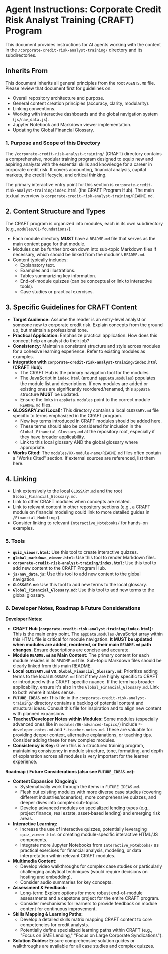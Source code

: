 # Agent Instructions: Corporate Credit Risk Analyst Training (CRAFT) Program

This document provides instructions for AI agents working with the content in the `/corporate-credit-risk-analyst-training/` directory and its subdirectories.

## Inherits From

This document inherits all general principles from the root `AGENTS.MD` file. Please review that document first for guidelines on:

*   Overall repository architecture and purpose.
*   General content creation principles (accuracy, clarity, modularity).
*   Linking conventions.
*   Working with interactive dashboards and the global navigation system (`js/nav_data.js`).
*   Jupyter Notebook and Markdown viewer implementation.
*   Updating the Global Financial Glossary.

### 1. Purpose and Scope of this Directory
The `/corporate-credit-risk-analyst-training/` (CRAFT) directory contains a comprehensive, modular training program designed to equip new and aspiring analysts with the essential skills and knowledge for a career in corporate credit risk. It covers accounting, financial analysis, capital markets, the credit lifecycle, and critical thinking.

The primary interactive entry point for this section is `corporate-credit-risk-analyst-training/index.html` (the CRAFT Program Hub). The main textual overview is `corporate-credit-risk-analyst-training/README.md`.

## 2. Content Structure and Types
The CRAFT program is organized into modules, each in its own subdirectory (e.g., `modules/01-foundations/`).
*   Each module directory **MUST** have a `README.md` file that serves as the main content page for that module.
*   Modules can be further broken down into sub-topic Markdown files if necessary, which should be linked from the module's `README.md`.
*   Content typically includes:
    *   Explanatory text.
    *   Examples and illustrations.
    *   Tables summarizing key information.
    *   End-of-module quizzes (can be conceptual or link to interactive tools).
    *   Case studies or practical exercises.

## 3. Specific Guidelines for CRAFT Content
*   **Target Audience:** Assume the reader is an entry-level analyst or someone new to corporate credit risk. Explain concepts from the ground up, but maintain a professional tone.
*   **Practical Application:** Emphasize practical application. How does this concept help an analyst do their job?
*   **Consistency:** Maintain a consistent structure and style across modules for a cohesive learning experience. Refer to existing modules as examples.
*   **Integration with `corporate-credit-risk-analyst-training/index.html` (CRAFT Hub):**
    *   The CRAFT Hub is the primary navigation tool for the modules.
    *   The JavaScript in `index.html` (around `appData.modules`) populates the module list and descriptions. If new modules are added or existing ones are significantly reordered/renamed, this `appData` structure **MUST** be updated.
    *   Ensure the links in `appData.modules` point to the correct module `README.md` files.
*   **GLOSSARY.md (Local):** This directory contains a local `GLOSSARY.md` file specific to terms emphasized in the CRAFT program.
    *   New key terms introduced in CRAFT modules should be added here.
    *   These terms should also be considered for inclusion in the `Global_Financial_Glossary.md` at the repository root, especially if they have broader applicability.
    *   Link to this local glossary AND the global glossary where appropriate.
*   **Works Cited:** The `modules/XX-module-name/README.md` files often contain a "Works Cited" section. If external sources are referenced, list them here.

## 4. Linking
*   Link extensively to the local `GLOSSARY.md` and the root `Global_Financial_Glossary.md`.
*   Link to other CRAFT modules when concepts are related.
*   Link to relevant content in other repository sections (e.g., a CRAFT module on financial modeling could link to more detailed guides in `/Financial_Modeling/`).
*   Consider linking to relevant `Interactive_Notebooks/` for hands-on examples.

### 5. Tools

*   **`quiz_viewer.html`:** Use this tool to create interactive quizzes.
*   **`global_markdown_viewer.html`:** Use this tool to render Markdown files.
*   **`corporate-credit-risk-analyst-training/index.html`:** Use this tool to add new content to the CRAFT Program Hub.
*   **`js/nav_data.js`:** Use this tool to add new content to the global navigation.
*   **`GLOSSARY.md`:** Use this tool to add new terms to the local glossary.
*   **`Global_Financial_Glossary.md`:** Use this tool to add new terms to the global glossary.

### 6. Developer Notes, Roadmap & Future Considerations

**Developer Notes:**
*   **CRAFT Hub (`corporate-credit-risk-analyst-training/index.html`):** This is the main entry point. The `appData.modules` JavaScript array within this HTML file is critical for module navigation. **It MUST be updated when modules are added, reordered, or their main `README.md` path changes.** Ensure descriptions are concise and accurate.
*   **Module `README.md` as Main Content:** The primary content for each module resides in its `README.md` file. Sub-topic Markdown files should be clearly linked from this main README.
*   **Local `GLOSSARY.md` vs. `Global_Financial_Glossary.md`:** Prioritize adding terms to the local `GLOSSARY.md` first if they are highly specific to CRAFT or introduced with a CRAFT-specific nuance. If the term has broader applicability, ensure it's also in the `Global_Financial_Glossary.md`. Link to both where it makes sense.
*   **`FUTURE_IDEAS.md`:** This file in the `corporate-credit-risk-analyst-training/` directory contains a backlog of potential content and structural ideas. Consult this file for inspiration and to align new content with planned expansions.
*   **Teacher/Developer Notes within Modules:** Some modules (especially advanced ones like in `modules/06-advanced-topics/`) include `*-developer-notes.md` and `*-teacher-notes.md`. These are valuable for providing deeper context, alternative explanations, or teaching tips. Consider adding these for new complex modules.
*   **Consistency is Key:** Given this is a structured training program, maintaining consistency in module structure, tone, formatting, and depth of explanation across all modules is very important for the learner experience.

**Roadmap / Future Considerations (also see `FUTURE_IDEAS.md`):**
*   **Content Expansion (Ongoing):**
    *   Systematically work through the items in `FUTURE_IDEAS.md`.
    *   Flesh out existing modules with more diverse case studies (covering different industries/scenarios), more comprehensive quizzes, and deeper dives into complex sub-topics.
    *   Develop advanced modules on specialized lending types (e.g., project finance, real estate, asset-based lending) and emerging risk areas.
*   **Interactive Learning:**
    *   Increase the use of interactive quizzes, potentially leveraging `quiz_viewer.html` or creating module-specific interactive HTML/JS components.
    *   Integrate more Jupyter Notebooks from `Interactive_Notebooks/` as practical exercises for financial analysis, modeling, or data interpretation within relevant CRAFT modules.
*   **Multimedia Content:**
    *   Develop video walkthroughs for complex case studies or particularly challenging analytical techniques (would require decisions on hosting and embedding).
    *   Consider audio summaries for key concepts.
*   **Assessment & Feedback:**
    *   Long-term: Explore options for more robust end-of-module assessments and a capstone project for the entire CRAFT program.
    *   Consider mechanisms for learners to provide feedback on module content for continuous improvement.
*   **Skills Mapping & Learning Paths:**
    *   Develop a detailed skills matrix mapping CRAFT content to core competencies for credit analysts.
    *   Potentially define specialized learning paths within CRAFT (e.g., "Focus on SME Lending," "Focus on Large Corporate Syndications").
*   **Solution Guides:** Ensure comprehensive solution guides or walkthroughs are available for all case studies and complex quizzes.
